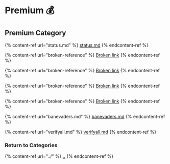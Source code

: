 # Premium 💰

## Premium Category

{% content-ref url="status.md" %}
[status.md](status.md)
{% endcontent-ref %}

{% content-ref url="broken-reference" %}
[Broken link](broken-reference)
{% endcontent-ref %}

{% content-ref url="broken-reference" %}
[Broken link](broken-reference)
{% endcontent-ref %}

{% content-ref url="broken-reference" %}
[Broken link](broken-reference)
{% endcontent-ref %}

{% content-ref url="broken-reference" %}
[Broken link](broken-reference)
{% endcontent-ref %}

{% content-ref url="banevaders.md" %}
[banevaders.md](banevaders.md)
{% endcontent-ref %}

{% content-ref url="verifyall.md" %}
[verifyall.md](verifyall.md)
{% endcontent-ref %}

### Return to Categories

{% content-ref url="../" %}
[..](../)
{% endcontent-ref %}
